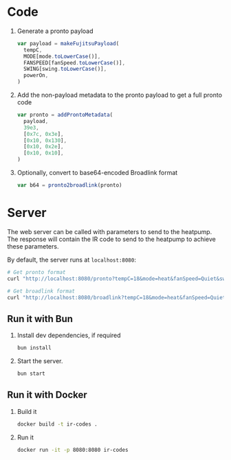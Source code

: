 # Code

1. Generate a pronto payload

   ```js
   var payload = makeFujitsuPayload(
     tempC,
     MODE[mode.toLowerCase()],
     FANSPEED[fanSpeed.toLowerCase()],
     SWING[swing.toLowerCase()],
     powerOn,
   )
   ```

1. Add the non-payload metadata to the pronto payload to get a full pronto code

   ```js
   var pronto = addProntoMetadata(
     payload,
     39e3,
     [0x7c, 0x3e],
     [0x10, 0x130],
     [0x10, 0x2e],
     [0x10, 0x10],
   )
   ```

1. Optionally, convert to base64-encoded Broadlink format

   ```js
   var b64 = pronto2broadlink(pronto)
   ```

# Server

The web server can be called with parameters to send to the heatpump. The response will contain the IR code to send to the heatpump to achieve these parameters.

By default, the server runs at `localhost:8080`:

```sh
# Get pronto format
curl "http://localhost:8080/pronto?tempC=18&mode=heat&fanSpeed=Quiet&swing=Off&powerOn=0"

# Get broadlink format
curl "http://localhost:8080/broadlink?tempC=18&mode=heat&fanSpeed=Quiet&swing=Off&powerOn=0"
```

## Run it with Bun

1. Install dev dependencies, if required

   ```sh
   bun install
   ```

1. Start the server.

   ```sh
   bun start
   ```

## Run it with Docker

1. Build it

   ```sh
   docker build -t ir-codes .
   ```

1. Run it

   ```sh
   docker run -it -p 8080:8080 ir-codes
   ```
